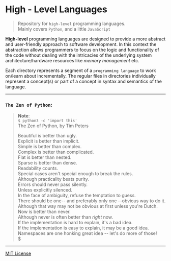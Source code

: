 # High - Level Languages

> Repository for `high-level` programming languages.  
> Mainly covers `Python`, and a little `JavaScript`

**High-level** programming languages are designed to provide a more abstract and user-friendly approach to software development. In this context the abstraction allows programmers to focus on the logic and functionality of the code without dealing with the intricacies of the underlying system architecture/hardware resources like *memory management* etc.

Each directory represents a segment of a `programming language` to work on/learn about incrementally. The regular files in directories individually represent a concept(s) or part of a concept in syntax and semantics of the language.

---
### `The Zen of Python`:

> **Note**:  
> `$ python3 -c 'import this'`  
> The Zen of Python, by Tim Peters  
>   
> Beautiful is better than ugly.  
> Explicit is better than implicit.  
> Simple is better than complex.  
> Complex is better than complicated.  
> Flat is better than nested.  
> Sparse is better than dense.  
> Readability counts.  
> Special cases aren't special enough to break the rules.  
> Although practicality beats purity.  
> Errors should never pass silently.  
> Unless explicitly silenced.  
> In the face of ambiguity, refuse the temptation to guess.  
> There should be one-- and preferably only one --obvious way to do it.  
> Although that way may not be obvious at first unless you're Dutch.  
> Now is better than never.  
> Although never is often better than *right* now.  
> If the implementation is hard to explain, it's a bad idea.  
> If the implementation is easy to explain, it may be a good idea.  
> Namespaces are one honking great idea -- let's do more of those!  
> $  

---
[MIT License](./LICENSE)
